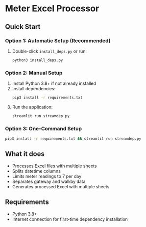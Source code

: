 # Meter Excel Processor

## Quick Start

### Option 1: Automatic Setup (Recommended)
1. Double-click `install_deps.py` or run:
   ```bash
   python3 install_deps.py
   ```

### Option 2: Manual Setup
1. Install Python 3.8+ if not already installed
2. Install dependencies:
   ```bash
   pip3 install -r requirements.txt
   ```
3. Run the application:
   ```bash
   streamlit run streamdep.py
   ```

### Option 3: One-Command Setup
```bash
pip3 install -r requirements.txt && streamlit run streamdep.py
```

## What it does
- Processes Excel files with multiple sheets
- Splits datetime columns
- Limits meter readings to 7 per day
- Separates gateway and walkby data
- Generates processed Excel with multiple sheets

## Requirements
- Python 3.8+
- Internet connection for first-time dependency installation
